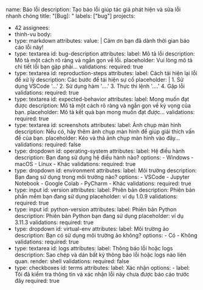 name: Báo lỗi
description: Tạo báo lỗi giúp tác giả phát hiện và sửa lỗi nhanh chóng
title: "[Bug]: "
labels: ["bug"]
projects:
  - 42
assignees:
  - thinh-vu
body:
  - type: markdown
    attributes:
      value: |
        Cảm ơn bạn đã dành thời gian báo cáo lỗi này!
  - type: textarea
    id: bug-description
    attributes:
      label: Mô tả lỗi
      description: Mô tả một cách rõ ràng và ngắn gọn về lỗi.
      placeholder: Vui lòng mô tả chi tiết lỗi bạn gặp phải...
    validations:
      required: true
  - type: textarea
    id: reproduction-steps
    attributes:
      label: Cách tái hiện lại lỗi để xử lý
      description: Các bước để tái hiện sự cố
      placeholder: |
        1. Sử dụng VSCode '...'
        2. Sử dụng hàm '....'
        3. Thực thi lệnh '....'
        4. Gặp lỗi
    validations:
      required: true
  - type: textarea
    id: expected-behavior
    attributes:
      label: Mong muốn đạt được
      description: Mô tả một cách rõ ràng và ngắn gọn về kỳ vọng của bạn.
      placeholder: Mô tả kết quả bạn mong muốn đạt được...
    validations:
      required: true
  - type: textarea
    id: screenshots
    attributes:
      label: Ảnh chụp màn hình
      description: Nếu có, hãy thêm ảnh chụp màn hình để giúp giải thích vấn đề của bạn.
      placeholder: Kéo và thả ảnh chụp màn hình vào đây...
    validations:
      required: false
  - type: dropdown
    id: operating-system
    attributes:
      label: Hệ điều hành
      description: Bạn đang sử dụng hệ điều hành nào?
      options:
        - Windows
        - macOS
        - Linux
        - Khác
    validations:
      required: true
  - type: dropdown
    id: environment
    attributes:
      label: Môi trường
      description: Bạn đang sử dụng trong môi trường nào?
      options:
        - VSCode
        - Jupyter Notebook
        - Google Colab
        - PyCharm
        - Khác
    validations:
      required: true
  - type: input
    id: version
    attributes:
      label: Phiên bản
      description: Phiên bản phần mềm bạn đang sử dụng
      placeholder: ví dụ 1.0.9
    validations:
      required: true
  - type: input
    id: python-version
    attributes:
      label: Phiên bản Python
      description: Phiên bản Python bạn đang sử dụng
      placeholder: ví dụ 3.11.3
    validations:
      required: true
  - type: dropdown
    id: virtual-env
    attributes:
      label: Môi trường ảo
      description: Bạn có sử dụng môi trường ảo không?
      options:
        - Có
        - Không
    validations:
      required: true
  - type: textarea
    id: logs
    attributes:
      label: Thông báo lỗi hoặc logs
      description: Sao chép và dán bất kỳ thông báo lỗi hoặc logs nào liên quan.
      render: shell
    validations:
      required: false
  - type: checkboxes
    id: terms
    attributes:
      label: Xác nhận
      options:
        - label: Tôi đã kiểm tra thông tin và xác nhận lỗi này chưa được báo cáo trước đây
          required: true